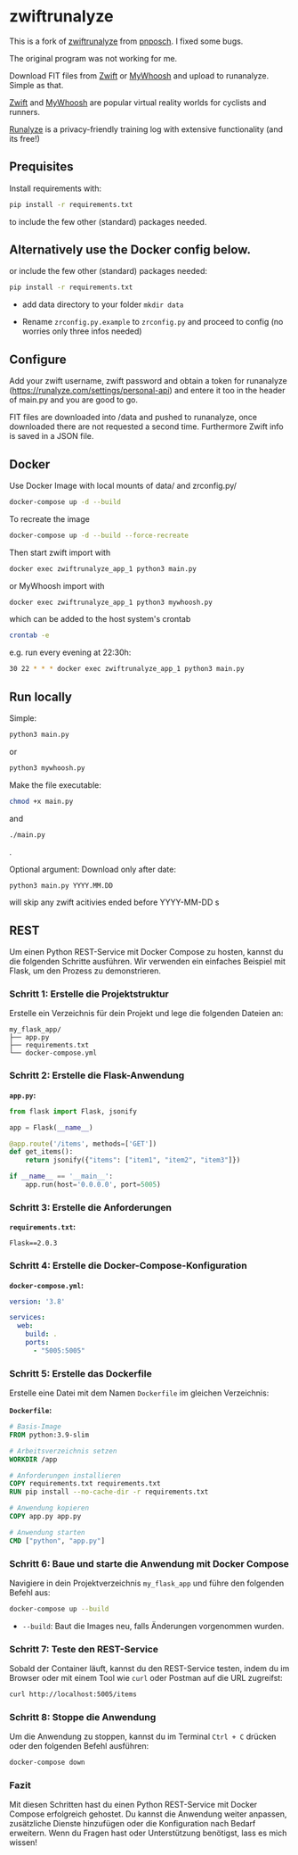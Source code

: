# zwiftrunalyze
This is a fork of [zwiftrunalyze](https://github.com/pnposch/zwiftrunalyze) from [pnposch](https://github.com/pnposch). I fixed some bugs.

The original program was not working for me. 

Download FIT files from [Zwift](www.zwift.com) or [MyWhoosh](www.mywhoosh.com) and upload to runanalyze. Simple as that.

[Zwift](www.zwift.com) and [MyWhoosh](www.mywhoosh.com) are popular virtual reality worlds for cyclists and runners.

[Runalyze](www.runalyze.com) is a privacy-friendly training log with extensive functionality (and its free!)

## Prequisites
Install requirements with:

``` sh
pip install -r requirements.txt
```
to include the few other (standard) packages needed.

## Alternatively use the Docker config below.

or include the few other (standard) packages needed:
``` sh
pip install -r requirements.txt 
```

- add data directory to your folder ``` mkdir data ```

- Rename ```zrconfig.py.example``` to ``` zrconfig.py ``` and proceed to config (no worries only three infos needed)


## Configure
Add your zwift username, zwift password and obtain a token for runanalyze (https://runalyze.com/settings/personal-api) and entere it too in the header of main.py and you are good to go. 

FIT files are downloaded into /data and pushed to runanalyze, once downloaded there are not requested a second time. Furthermore Zwift info is saved in a JSON file.

## Docker
Use Docker Image with local mounts of data/ and zrconfig.py/

``` sh
docker-compose up -d --build
```

To recreate the image 

``` sh
docker-compose up -d --build --force-recreate
```

Then start zwift import with

``` sh
docker exec zwiftrunalyze_app_1 python3 main.py
```

or MyWhoosh import with 

``` sh
docker exec zwiftrunalyze_app_1 python3 mywhoosh.py
```

which can be added to the host system's crontab

``` sh
crontab -e
```

e.g. run every evening at 22:30h:

``` sh
30 22 * * * docker exec zwiftrunalyze_app_1 python3 main.py
```

## Run locally
Simple: 

``` sh
python3 main.py
``` 
or 

``` sh
python3 mywhoosh.py
``` 
Make the file executable: 

``` sh
chmod +x main.py
```
and

``` sh
./main.py
```
.

Optional argument: Download only after date:
``` sh
python3 main.py YYYY.MM.DD
```
will skip any zwift acitivies ended before YYYY-MM-DD
s

## REST

Um einen Python REST-Service mit Docker Compose zu hosten, kannst du die folgenden Schritte ausführen. Wir verwenden ein einfaches Beispiel mit Flask, um den Prozess zu demonstrieren.

### Schritt 1: Erstelle die Projektstruktur

Erstelle ein Verzeichnis für dein Projekt und lege die folgenden Dateien an:

```
my_flask_app/
├── app.py
├── requirements.txt
└── docker-compose.yml
```

### Schritt 2: Erstelle die Flask-Anwendung

**`app.py`:**

```python
from flask import Flask, jsonify

app = Flask(__name__)

@app.route('/items', methods=['GET'])
def get_items():
    return jsonify({"items": ["item1", "item2", "item3"]})

if __name__ == '__main__':
    app.run(host='0.0.0.0', port=5005)
```

### Schritt 3: Erstelle die Anforderungen

**`requirements.txt`:**

```
Flask==2.0.3
```

### Schritt 4: Erstelle die Docker-Compose-Konfiguration

**`docker-compose.yml`:**

```yaml
version: '3.8'

services:
  web:
    build: .
    ports:
      - "5005:5005"
```

### Schritt 5: Erstelle das Dockerfile

Erstelle eine Datei mit dem Namen `Dockerfile` im gleichen Verzeichnis:

**`Dockerfile`:**

```dockerfile
# Basis-Image
FROM python:3.9-slim

# Arbeitsverzeichnis setzen
WORKDIR /app

# Anforderungen installieren
COPY requirements.txt requirements.txt
RUN pip install --no-cache-dir -r requirements.txt

# Anwendung kopieren
COPY app.py app.py

# Anwendung starten
CMD ["python", "app.py"]
```

### Schritt 6: Baue und starte die Anwendung mit Docker Compose

Navigiere in dein Projektverzeichnis `my_flask_app` und führe den folgenden Befehl aus:

```bash
docker-compose up --build
```

- `--build`: Baut die Images neu, falls Änderungen vorgenommen wurden.

### Schritt 7: Teste den REST-Service

Sobald der Container läuft, kannst du den REST-Service testen, indem du im Browser oder mit einem Tool wie `curl` oder Postman auf die URL zugreifst:

```bash
curl http://localhost:5005/items
```

### Schritt 8: Stoppe die Anwendung

Um die Anwendung zu stoppen, kannst du im Terminal `Ctrl + C` drücken oder den folgenden Befehl ausführen:

```bash
docker-compose down
```

### Fazit

Mit diesen Schritten hast du einen Python REST-Service mit Docker Compose erfolgreich gehostet. Du kannst die Anwendung weiter anpassen, zusätzliche Dienste hinzufügen oder die Konfiguration nach Bedarf erweitern. Wenn du Fragen hast oder Unterstützung benötigst, lass es mich wissen!